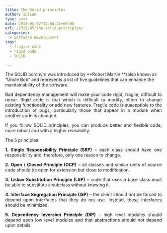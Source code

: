 ```yaml
---
title: The Solid principles
author: Iulian
type: post
date: 2015-05-02T12:50:13+00:00
url: /2015/05/the-solid-principles/
categories:
  - Software development
tags:
  - fragile code
  - rigid code
  - SOLID

---
```

The SOLID acronym was introduced by **Robert Martin **(also known as “Uncle Bob” and represents a list of five guidelines that can enhance the maintainability of the software.

<p align="justify">
  Bad dependency management will make your code rigid, fragile, difficult to reuse. Rigid code is that which is difficult to modify, either to change existing functionality or add new features. Fragile code is susceptible to the introduction of bugs, particularly those that appear in a module when another code is changed.
</p>

<p align="justify">
  If you follow SOLID principles, you can produce better and flexible code, more robust and with a higher reusability.
</p>

<p align="justify">
  The 5 principles:
</p>

<p align="justify">
  <strong>1. Single Responsibility Principle (SRP)</strong> – each class should have one responsibility and, therefore, only one reason to change.
</p>

<p align="justify">
  <strong>2. Open / Closed Principle (OCP)</strong> – all classes and similar units of source code should be open for extension but close to modification.
</p>

<p align="justify">
  <strong>3. Liskov Substitution Principle (LSP)</strong> – code that uses a base class must be able to substitute a subclass without knowing it.
</p>

<p align="justify">
  <strong>4. Interface Segregation Principle (ISP)</strong> – the client should not be forced to depend upon interfaces that they do not use. Instead, those interfaces should be minimized.
</p>

<p align="justify">
  <strong>5. Dependency Inversion Principle (DIP)</strong> – high level modules should depend upon low level modules and that abstractions should not depend upon details.
</p>